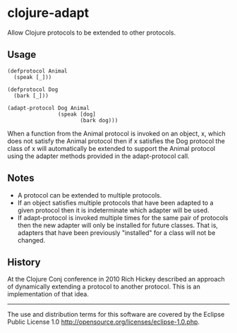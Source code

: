 clojure-adapt
====

Allow Clojure protocols to be extended to other protocols.

Usage
----

    (defprotocol Animal
      (speak [_]))

    (defprotocol Dog
      (bark [_]))

    (adapt-protocol Dog Animal
                    (speak [dog]
                           (bark dog)))

When a function from the Animal protocol is invoked on an object, x, which
does not satisfy the Animal protocol then if x satisfies the Dog
protocol the class of x will automatically be extended to support the
Animal protocol using the adapter methods provided in the
adapt-protocol call.

Notes
----

* A protocol can be extended to multiple protocols.
* If an object satisfies multiple protocols that have been adapted to a given
  protocol then it is indeterminate which adapter will be used.
* If adapt-protocol is invoked multiple times for the same pair of
  protocols then the new adapter will only be installed for future
  classes. That is, adapters that have been previously "installed" for
  a class will not be changed.

History
----

At the Clojure Conj conference in 2010 Rich Hickey described an
approach of dynamically extending a protocol to another protocol. This
is an implementation of that idea.

----

The use and distribution terms for this software are covered by the Eclipse 
Public License 1.0 http://opensource.org/licenses/eclipse-1.0.php.